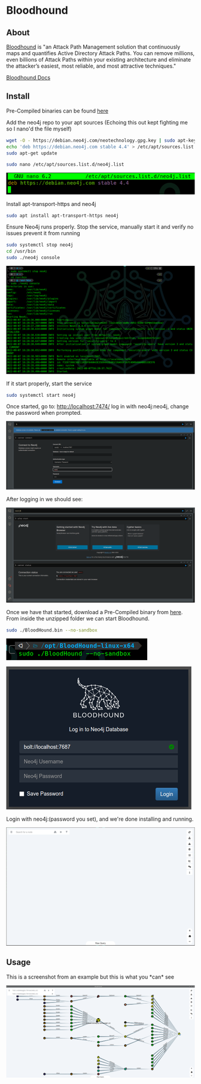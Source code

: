 # Bloodhound

## About

[Bloodhound](https://github.com/BloodHoundAD/BloodHound) is "an Attack Path Management solution that continuously maps and quantifies Active Directory Attack Paths. You can remove millions, even billions of Attack Paths within your existing architecture and eliminate the attacker’s easiest, most reliable, and most attractive techniques."

[Bloodhound Docs](https://bloodhound.readthedocs.io/en/latest/index.html)

## Install

Pre-Compiled binaries can be found [here](https://github.com/BloodHoundAD/BloodHound/releases)

Add the neo4j repo to your apt sources (Echoing this out kept fighting me so I nano'd the file myself)

```bash
wget -O - https://debian.neo4j.com/neotechnology.gpg.key | sudo apt-key add -
echo 'deb https://debian.neo4j.com stable 4.4' > /etc/apt/sources.list.d/neo4j.list
sudo apt-get update
```

```bash
sudo nano /etc/apt/sources.list.d/neo4j.list
```

![](<../../.gitbook/assets/image (100) (1).png>)

Install apt-transport-https and neo4j

```bash
sudo apt install apt-transport-https neo4j
```

Ensure Neo4j runs properly. Stop the service, manually start it and verify no issues prevent it from running

```bash
sudo systemctl stop neo4j
cd /usr/bin
sudo ./neo4j console
```

![](<../../.gitbook/assets/image (102) (1).png>)

If it start properly, start the service

```bash
sudo systemctl start neo4j
```

Once started, go to: [http://localhost:7474/](https://localhost:7474/) log in with neo4j:neo4j, change the password when prompted.

![](<../../.gitbook/assets/image (98) (1).png>)

After logging in we should see:

![](<../../.gitbook/assets/image (103) (1).png>)

Once we have that started, download a Pre-Compiled binary from [here](https://github.com/BloodHoundAD/BloodHound/releases). From inside the unzipped folder we can start Bloodhound.

```bash
sudo ./BloodHound.bin --no-sandbox
```

![](<../../.gitbook/assets/image (104) (2).png>)

![](<../../.gitbook/assets/image (99) (1).png>)

Login with neo4j:(password you set), and we're done installing and running.

![](<../../.gitbook/assets/image (101).png>)

## Usage

This is a screenshot from an example but this is what you \*can\* see

![](<../../.gitbook/assets/image (2) (1) (2).png>)
